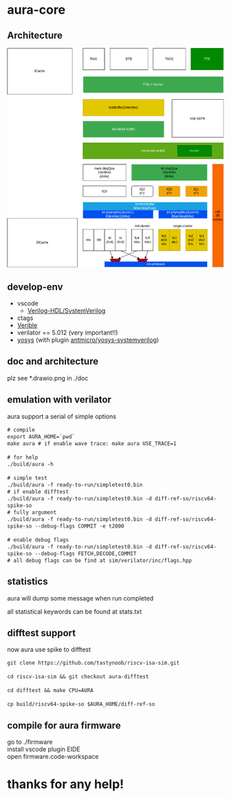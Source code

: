 # aura-core

## Architecture

![](doc/aura.drawio.png)


## develop-env
- vscode
  - [Verilog-HDL/SystemVerilog](https://github.com/mshr-h/vscode-verilog-hdl-support)
- ctags
- [Verible](https://github.com/chipsalliance/verible)
- verilator == 5.012 (very important!!)
- [yosys](https://github.com/YosysHQ/yosys) (with plugin [antmicro/yosys-systemverilog](https://github.com/antmicro/yosys-systemverilog))

## doc and architecture
plz see *.drawio.png in ./doc


## emulation with verilator

aura support a serial of simple options
```
# compile
export AURA_HOME=`pwd`
make aura # if enable wave trace: make aura USE_TRACE=1

# for help
./build/aura -h

# simple test
./build/aura -f ready-to-run/simpletest0.bin 
# if enable difftest
./build/aura -f ready-to-run/simpletest0.bin -d diff-ref-so/riscv64-spike-so
# fully argument
./build/aura -f ready-to-run/simpletest0.bin -d diff-ref-so/riscv64-spike-so --debug-flags COMMIT -e t2000

# enable debug flags
./build/aura -f ready-to-run/simpletest0.bin -d diff-ref-so/riscv64-spike-so --debug-flags FETCH,DECODE,COMMIT
# all debug flags can be find at sim/verilator/inc/flags.hpp
```

## statistics

aura will dump some message when run completed

all statistical keywords can be found at stats.txt

## difftest support

now aura use spike to difftest
```
git clone https://github.com/tastynoob/riscv-isa-sim.git

cd riscv-isa-sim && git checkout aura-difftest

cd difftest && make CPU=AURA

cp build/riscv64-spike-so $AURA_HOME/diff-ref-so
```

## compile for aura firmware

go to ./firmware  
install vscode plugin EIDE  
open firmware.code-workspace  


# thanks for any help!